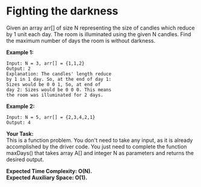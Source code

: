 # Fighting the darkness

Given an array arr[] of size N representing the size of candles which reduce by 1 unit each day. The room is illuminated using the given N candles. Find the maximum number of days the room is without darkness.

 

**Example 1:**
```
Input: N = 3, arr[] = {1,1,2} 
Output: 2
Explanation: The candles' length reduce 
by 1 in 1 day. So, at the end of day 1: 
Sizes would be 0 0 1, So, at end of 
day 2: Sizes would be 0 0 0. This means 
the room was illuminated for 2 days.
```
**Example 2:**
```
Input: N = 5, arr[] = {2,3,4,2,1} 
Output: 4
```
**Your Task:**<br>
This is a function problem. You don't need to take any input, as it is already accomplished by the driver code. You just need to complete the function maxDays() that takes array A[] and integer N as parameters and returns the desired output.

 

**Expected Time Complexity: O(N).**<br>
**Expected Auxiliary Space: O(1).**
